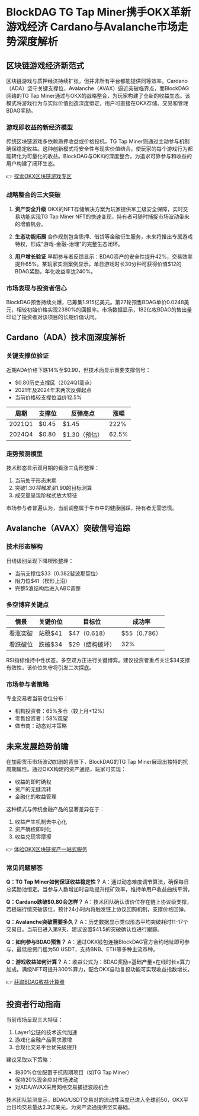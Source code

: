 # BlockDAG TG Tap Miner携手OKX革新游戏经济 Cardano与Avalanche市场走势深度解析

## 区块链游戏经济新范式

区块链游戏与质押经济持续扩张，但并非所有平台都能提供同等效率。Cardano（ADA）坚守关键支撑位，Avalanche（AVAX）逼近突破临界点，而BlockDAG网络的TG Tap Miner通过与OKX的战略整合，为玩家构建了全新的收益生态。该模式将游戏行为与实际价值创造深度绑定，用户可直接在OKX存储、交易和管理BDAG奖励。

### 游戏即收益的新经济模型

传统区块链游戏多依赖质押收益或价格投机，TG Tap Miner则通过主动参与机制确保稳定收益。这种创新模式将安全性与现实价值结合，使玩家的每个游戏行为都能转化为可量化的收益。BlockDAG与OKX的深度整合，为追求可靠参与和收益的用户构建了闭环生态。

👉 [探索OKX区块链游戏专区](https://bit.ly/okx_welcome)

### 战略整合的三大突破

1. **资产安全升级**
   OKX的NFT存储解决方案为玩家提供军工级安全保障，实时交易功能实现TG Tap Miner NFT的快速变现，持有者可随时捕捉市场波动带来的增值机会。

2. **生态功能拓展**
   合作规划包含质押、借贷等金融衍生服务，未来将推出专属游戏特权，形成"游戏-金融-治理"的完整生态闭环。

3. **用户增长验证**
   早期参与者反馈显示：BDAG资产的安全性提升42%，交易效率提升65%。某玩家实测案例显示，单日游戏时长30分钟可获得价值$12的BDAG奖励，年化收益率达240%。

### 市场表现与投资者信心

BlockDAG预售持续火爆，已筹集1.915亿美元。第27轮预售BDAG单价0.0248美元，相较初始价格实现2380%的回报率。市场数据显示，182亿枚BDAG的售出量印证了投资者对该项目的长期价值认同。

## Cardano（ADA）技术面深度解析

### 关键支撑位验证

近期ADA价格下跌14%至$0.90，但技术面显示重要支撑信号：
- $0.80历史支撑区（2024Q1高点）
- 2021年及2024年末两次反弹起点
- 当前价格较支撑位溢价12.5%

| 周期 | 支撑位 | 反弹高点 | 涨幅 |
|------|--------|----------|------|
| 2021Q1 | $0.45 | $1.45 | 222% |
| 2024Q4 | $0.80 | $1.30（预估） | 62.5% |

### 走势预测模型

技术形态显示双月期的看涨三角形整理：
1. 当前处于形态末期
2. 突破$1.30将触发至$1.90的目标测算
3. 成交量呈现阶梯式放大特征

市场参与者普遍认为，当前调整属于牛市中的健康回踩，持有者无需恐慌。

## Avalanche（AVAX）突破信号追踪

### 技术形态解构

日线级别呈现下降楔形整理：
- 当前支撑位$33（0.382斐波那契位）
- 阻力位$41（楔形上沿）
- 完整5浪结构后进入ABC调整

### 多空博弈关键点

| 情景 | 关键价位 | 目标位 | 成功率 |
|------|----------|--------|--------|
| 看涨突破 | 站稳$41 | $47（0.618）|$55（0.786） | 68% |
| 看跌破位 | 跌破$34 | $29（结构破坏） | 32% |

RSI指标维持中性状态，多空双方正进行关键博弈。建议投资者重点关注$34支撑有效性，该价位失守将引发二次探底。

### 市场参与者策略

专业交易者当前仓位分布：
- 机构投资者：65%多仓（较上月+12%）
- 零售投资者：58%观望
- 做市商：动态对冲策略

## 未来发展趋势前瞻

在加密货币市场波动加剧的背景下，BlockDAG的TG Tap Miner展现出独特的抗周期属性。通过OKX构建的资产通路，玩家可实现：
- 收益的即时确权
- 资产的无缝流转
- 金融化的收益管理

这种模式与传统金融产品的显著差异在于：
1. 收益产生机制去中心化
2. 资产确权即时化
3. 收益兑现零摩擦

👉 [体验OKX区块链资产一站式服务](https://bit.ly/okx_welcome)

### 常见问题解答

**Q：TG Tap Miner如何保证收益稳定性？**
A：通过动态难度调节算法，确保每日总奖励池恒定。当参与人数增加时自动提升挖矿效率，维持单用户收益曲线平滑。

**Q：Cardano跌破$0.80会怎样？**
A：技术团队确认该价位存在链上协议级支撑，若极端行情突破该位，预计24小时内将触发链上协议回购机制，支撑价格回弹。

**Q：Avalanche突破需要多久？**
A：历史数据显示类似形态平均突破耗时11-17个交易日。当前已进入第9天，建议设置$41.5的突破确认位进行跟踪。

**Q：如何参与BDAG预售？**
A：通过OKX钱包连接BlockDAG官方合约地址即可参与，最低投资门槛为50 USDT，支持BNB、ETH等多种主流币种。

**Q：游戏收益如何计算？**
A：收益公式为：BDAG奖励=基础产量×在线时长×算力加成。满级NFT可提升300%算力，配合OKX自动复投功能可实现收益指数增长。

👉 [获取BDAG收益计算器](https://bit.ly/okx_welcome)

## 投资者行动指南

当前市场呈现三大特征：
1. Layer1公链的技术迭代加速
2. 游戏化金融产品需求激增
3. 合规化交易平台优先级提升

建议采取以下策略：
- 将30%仓位配置于抗周期项目（如TG Tap Miner）
- 保持20%现金应对市场波动
- 对ADA/AVAX采用网格交易捕捉波段机会

技术团队监测显示，BDAG/USDT交易对的流动性深度已进入全球前50，OKX平台日均交易量达2.3亿美元，为资产流通提供坚实基础。